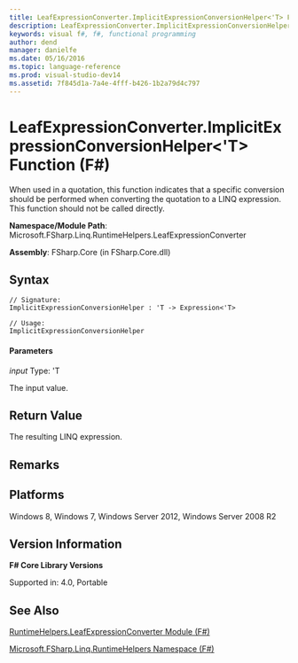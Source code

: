 ```yaml
---
title: LeafExpressionConverter.ImplicitExpressionConversionHelper<'T> Function (F#)
description: LeafExpressionConverter.ImplicitExpressionConversionHelper<'T> Function (F#)
keywords: visual f#, f#, functional programming
author: dend
manager: danielfe
ms.date: 05/16/2016
ms.topic: language-reference
ms.prod: visual-studio-dev14
ms.assetid: 7f845d1a-7a4e-4fff-b426-1b2a79d4c797 
---
```


# LeafExpressionConverter.ImplicitExpressionConversionHelper<'T> Function (F#)

When used in a quotation, this function indicates that a specific conversion should be performed when converting the quotation to a LINQ expression. This function should not be called directly.

**Namespace/Module Path**: Microsoft.FSharp.Linq.RuntimeHelpers.LeafExpressionConverter

**Assembly**: FSharp.Core (in FSharp.Core.dll)


## Syntax

```
// Signature:
ImplicitExpressionConversionHelper : 'T -> Expression<'T>

// Usage:
ImplicitExpressionConversionHelper
```

#### Parameters
*input*
Type: 'T


The input value.




## Return Value
The resulting LINQ expression.


## Remarks

## Platforms
Windows 8, Windows 7, Windows Server 2012, Windows Server 2008 R2


## Version Information
**F# Core Library Versions**

Supported in: 4.0, Portable




## See Also
[RuntimeHelpers.LeafExpressionConverter Module &#40;F&#35;&#41;](RuntimeHelpers.LeafExpressionConverter-Module-%5BFSharp%5D.md)

[Microsoft.FSharp.Linq.RuntimeHelpers Namespace &#40;F&#35;&#41;](Microsoft.FSharp.Linq.RuntimeHelpers-Namespace-%5BFSharp%5D.md)

